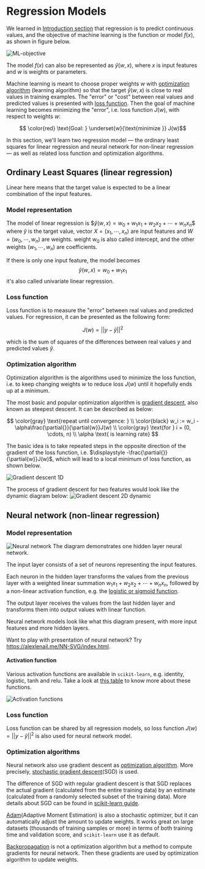# Regression Models

We learned in [Introduction section](1-intro.md) that regression is to predict continuous values, and the objective of machine learning is the function or model $f(x)$, as shown in figure below.

![ML-objective](image/1.1-ML-objective.png)

The model $f(x)$ can also be represented as $\hat{y}(w, x)$, where $x$ is input features and $w$ is weights or parameters.

Machine learning is meant to choose proper weights $w$ with [optimization algorithm](https://en.wikipedia.org/wiki/Mathematical_optimization) (learning algorithm) so that the target $\hat{y}(w, x)$ is close to real values in training examples. The "error" or "cost" between real values and predicted values is presented with [loss function](https://en.wikipedia.org/wiki/Loss_function). Then the goal of machine learning becomes minimizing the "error", i.e. loss function $J(w)$, with respect to weights $w$:

$$ \color{red} \text{Goal:  } \underset{w}{\text{minimize }} J(w)$$

In this section, we'll learn two regression model — the ordinary least squares for linear regression and neural network for non-linear regression — as well as related loss function and optimization algorithms.


## Ordinary Least Squares (linear regression)

Linear here means that the target value is expected to be a linear combination of the input features.

### Model representation

The model of linear regression is
$$\hat{y}(w,x) = w_0 + w_1x_1 + w_2x_2 + \cdots + w_nx_n \$$
where $\hat{y}$ is the target value, vector $X = (x_1, \cdots, x_n)$ are input features and $W = (w_0, \cdots, w_n)$ are weights. weight $w_0$ is also called intercept, and the other weights $(w_1, \cdots, w_n)$ are coefficients.

If there is only one input feature, the model becomes
$$\hat{y}(w,x) = w_0 + w_1x_1$$
it's also called univariate linear regression.

### Loss function

Loss function is to measure the "error" between real values and predicted values. For regression, it can be presented as the following form:

$$ J(w) = ||y - \hat{y}||^2 $$

which is the sum of squares of the differences between real values $y$ and predicted values $\hat{y}$.

### Optimization algorithm

Optimization algorithm is the algorithms used to minimize the loss function, i.e. to keep changing weights $w$ to reduce loss $J(w)$ until it hopefully ends up at a minimum.

The most basic and popular optimization algorithm is [gradient descent](https://en.wikipedia.org/wiki/Gradient_descent), also known as steepest descent. It can be described as below:

$$ \color{gray} \text{repeat until convergence: } \\
     \color{black} w_i := w_i - \alpha\frac{\partial{}}{\partial{w}}J(w) \\
    \color{gray}
    \text{for } i = (0, \cdots, n) \\
    \alpha \text{ is learning rate}
$$

The basic idea is to take repeated steps in the opposite direction of the gradient of the loss function, i.e. $\displaystyle -\frac{\partial{}}{\partial{w}}J(w)$, which will lead to a local minimum of loss function, as shown below.

![Gradient descent 1D](image/Gradient-descent.png)
<!-- Figure Gradient-descent.png from https://imaddabbura.github.io/img/gradient-descent-algorithms/gradients.PNG -->

The process of gradient descent for two features would look like the dynamic diagram below:
![Gradient descent 2D dynamic](image/Gradient_descent_dynamic.gif)
<!-- Figure Gradient_descent_dynamic.gif from https://blog.paperspace.com/intro-to-optimization-in-deep-learning-gradient-descent/ -->


## Neural network (non-linear regression)

### Model representation

![Neural network](image/Neural_network.png)
The diagram demonstrates one hidden layer neural network.

<!-- Text from https://scikit-learn.org/stable/modules/neural_networks_supervised.html#multi-layer-perceptron -->
The input layer consists of a set of neurons representing the input features.

 Each neuron in the hidden layer transforms the values from the previous layer with a weighted linear summation $w_1x_1 + w_2x_2 + \cdots + w_nx_n$, followed by a non-linear activation function, e.g. the [logistic or sigmoid function](https://en.wikipedia.org/wiki/Sigmoid_function).

 The output layer receives the values from the last hidden layer and transforms them into output values with linear function.

Neural network models look like what this diagram present, with more input features and more hidden layers.

Want to play with presentation of neural network? Try https://alexlenail.me/NN-SVG/index.html.

#### Activation function
Various activation functions are available in `scikit-learn`, e.g. identity, logistic, tanh and relu. Take a look at [this table](https://en.wikipedia.org/wiki/Activation_function#Table_of_activation_functions) to know more about these functions.

![Activation functions](image/Activation_functions.png)
<!-- Table is from https://en.wikipedia.org/wiki/Activation_function#Table_of_activation_functions -->


### Loss function
Loss function can be shared by all regression models, so loss function $J(w) = ||y - \hat{y}||^2$ is also used for neural network model.

### Optimization algorithms

 Neural network also use gradient descent as [optimization algorithm](https://scikit-learn.org/stable/modules/neural_networks_supervised.html#algorithms). More precisely, [stochastic gradient descent](https://en.wikipedia.org/wiki/Stochastic_gradient_descent)(SGD) is used.

 The difference of SGD with regular gradient descent is that SGD replaces the actual gradient (calculated from the entire training data) by an estimate (calculated from a randomly selected subset of the training data). More details about SGD can be found in [scikit-learn guide](https://scikit-learn.org/stable/modules/sgd.html).


[Adam](https://en.wikipedia.org/wiki/Stochastic_gradient_descent#Adam)(Adaptive Moment Estimation) is also a stochastic optimizer, but it can automatically adjust the amount to update weights. It works great on large datasets (thousands of training samples or more) in terms of both training time and validation score, and `scikit-learn` use it as default.

[Backpropagation](https://en.wikipedia.org/wiki/Backpropagation) is not a optimization algorithm but a method to compute gradients for neural network. Then these gradients are used by optimization algorithm to update weights.
